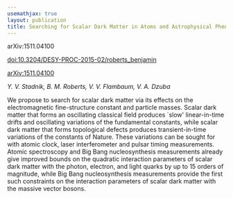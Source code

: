 ```yaml
---
usemathjax: true
layout: publication
title: Searching for Scalar Dark Matter in Atoms and Astrophysical Phenomena: Variation of Fundamental Constants
---
```


arXiv:1511.04100

[doi:10.3204/DESY-PROC-2015-02/roberts_benjamin](http://dx.doi.org/10.3204/DESY-PROC-2015-02/roberts_benjamin)

[arXiv:1511.04100](http://arxiv.org/abs/1511.04100)

_Y. V. Stadnik, B. M. Roberts, V. V. Flambaum, V. A. Dzuba_


We propose to search for scalar dark matter via its effects on the electromagnetic fine-structure constant and particle masses. Scalar dark matter that forms an oscillating classical field produces `slow' linear-in-time drifts and oscillating variations of the fundamental constants, while scalar dark matter that forms topological defects produces transient-in-time variations of the constants of Nature. These variations can be sought for with atomic clock, laser interferometer and pulsar timing measurements. Atomic spectroscopy and Big Bang nucleosynthesis measurements already give improved bounds on the quadratic interaction parameters of scalar dark matter with the photon, electron, and light quarks by up to 15 orders of magnitude, while Big Bang nucleosynthesis measurements provide the first such constraints on the interaction parameters of scalar dark matter with the massive vector bosons.

